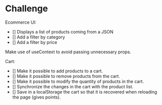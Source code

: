 # Challenge

Ecommerce UI:

- [] Displays a list of products coming from a JSON
- [] Add a filter by category
- [] Add a filter by price

Make use of useContext to avoid passing unnecessary props.

Cart:

- [] Make it possible to add products to a cart.
- [] Make it possible to remove products from the cart.
- [] Make it possible to modify the quantity of products in the cart.
- [] Synchronize the changes in the cart with the product list.
- [] Save in a localStorage the cart so that it is recovered when reloading the page (gives points).
